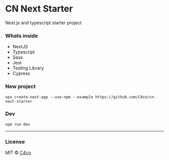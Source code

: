 # CN Next Starter

Next.js and typescript starter project

### Whats inside

- NextJS
- Typescript
- Sass
- Jest
- Testing Library
- Cypress

### New project

```
npx create-next-app --use-npm --example https://github.com/C4co/cn-next-starter
```

### Dev
```
npm run dev
```

---

### License

MIT © [C4co](https://github.com/C4co)
